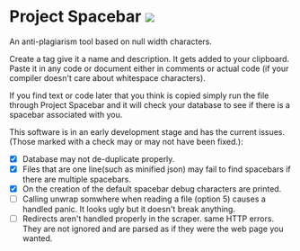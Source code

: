 Project Spacebar [![](https://travis-ci.org/LogoiLab/spacebar.svg?branch=master)](https://travis-ci.org/LogoiLab/spacebar)
===
An anti-plagiarism tool based on null width characters.

Create a tag give it a name and description. It gets added to your clipboard. Paste it in any code or document either in comments or actual code (if your compiler doesn't care about whitespace characters).

If you find text or code later that you think is copied simply run the file through Project Spacebar and it will check your database to see if there is a spacebar associated with you.

This software is in an early development stage and has the current issues. (Those marked with a check may or may not have been fixed.):
- [X] Database may not de-duplicate properly.
- [x] Files that are one line(such as minified json) may fail to find spacebars if there are multiple spacebars.
- [x] On the creation of the default spacebar debug characters are printed.
- [ ] Calling unwrap somwhere when reading a file (option 5) causes a handled panic. It looks ugly but it doesn't break anything.
- [ ] Redirects aren't handled properly in the scraper. same HTTP errors. They are not ignored and are parsed as if they were the web page you wanted.
